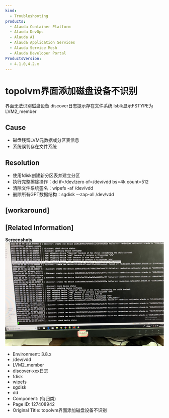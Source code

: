 ```yaml
---
kind:
  - Troubleshooting
products:
  - Alauda Container Platform
  - Alauda DevOps
  - Alauda AI
  - Alauda Application Services
  - Alauda Service Mesh
  - Alauda Developer Portal
ProductsVersion:
  - 4.1.0,4.2.x
---
```

<!-- A type of document that involves encountering a fault, diagnosing it, performing root cause analysis, and providing solutions. -->

# topolvm界面添加磁盘设备不识别

界面无法识别磁盘设备 discover日志提示存在文件系统 lsblk显示FSTYPE为LVM2_member

## Cause
- 磁盘残留LVM元数据或分区表信息
- 系统误判存在文件系统

## Resolution
- 使用fdisk创建新分区表并建立分区
- 执行完整擦除操作：dd if=/dev/zero of=/dev/vdd bs=4k count=512
- 清除文件系统签名：wipefs -af /dev/vdd
- 删除所有GPT数据结构：sgdisk --zap-all /dev/vdd

## [workaround]

## [Related Information]
**Screenshots**
![](assets/topolvmjie-mian-tian-jia-ci-pan-she-bei-bu-shi-bie/image2022-10-26_10-50-15.png)
- Environment: 3.8.x
- /dev/vdd
- LVM2_member
- discover-xxx日志
- fdisk
- wipefs
- sgdisk
- dd
- Component: (待归类)
- Page ID: 127408942
- Original Title: topolvm界面添加磁盘设备不识别

